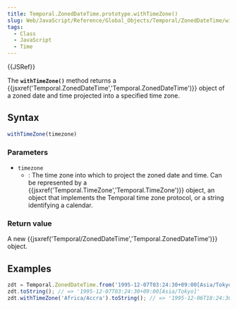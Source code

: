 ```yaml
---
title: Temporal.ZonedDateTime.prototype.withTimeZone()
slug: Web/JavaScript/Reference/Global_Objects/Temporal/ZonedDateTime/withTimeZone
tags:
  - Class
  - JavaScript
  - Time
---
```

{{JSRef}}

The **`withTimeZone()`** method returns a
{{jsxref('Temporal.ZonedDateTime','Temporal.ZonedDateTime')}}
object of a zoned date and time projected into a specified time zone.

## Syntax

```js
withTimeZone(timezone)
```

### Parameters

- `timezone`
  - : The time zone into which to project the zoned date and time. Can be
    represented by a
    {{jsxref('Temporal.TimeZone','Temporal.TimeZone')}} object,
    an object that implements the Temporal time zone protocol, or a string
    identifying a calendar.

### Return value

A new
{{jsxref('Temporal/ZonedDateTime','Temporal.ZonedDateTime')}}
object.

## Examples

```js
zdt = Temporal.ZonedDateTime.from('1995-12-07T03:24:30+09:00[Asia/Tokyo]');
zdt.toString(); // => '1995-12-07T03:24:30+09:00[Asia/Tokyo]'
zdt.withTimeZone('Africa/Accra').toString(); // => '1995-12-06T18:24:30+00:00[Africa/Accra]'
```
